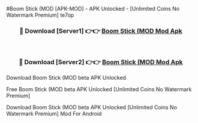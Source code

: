#Boom Stick (MOD [APK-MOD] - APK Unlocked - [Unlimited Coins No Watermark Premium] te7op



<div align="center">

<h3>🔴 Download [Server1] 👉👉 <a href="https://momento.my/?title=Boom_Stick_(MOD">Boom Stick (MOD Mod Apk</a></h3><br>

<h3>🔴 Download [Server2] 👉👉 <a href="https://momento.my/?title=Boom_Stick_(MOD">Boom Stick (MOD Mod Apk</a></h3>
</div>



Download Boom Stick (MOD beta APK Unlocked

Free Boom Stick (MOD beta APK Unlocked [Unlimited Coins No Watermark Premium]

Download Boom Stick (MOD beta APK Unlocked [Unlimited Coins No Watermark Premium] Mod For Android
